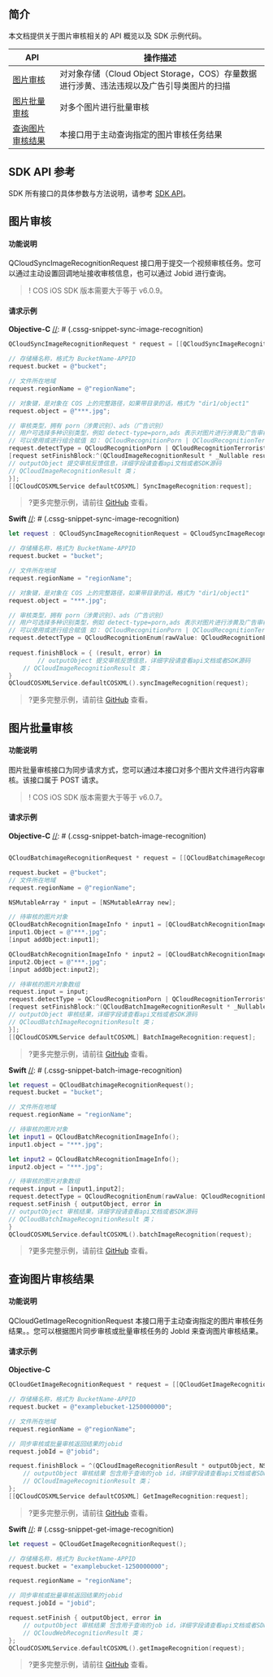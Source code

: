 ## 简介

本文档提供关于图片审核相关的 API 概览以及 SDK 示例代码。 

| API                                                                   | 操作描述                                                                                  |
| --------------------------------------------------------------------- | ----------------------------------------------------------------------------------------- |
| [图片审核](https://cloud.tencent.com/document/product/460/37318)         | 对对象存储（Cloud Object Storage，COS）存量数据进行涉黄、违法违规以及广告引导类图片的扫描 |
| [图片批量审核](https://cloud.tencent.com/document/product/460/63594)     | 对多个图片进行批量审核                                                                    |
| [查询图片审核结果](https://cloud.tencent.com/document/product/460/68905) | 本接口用于主动查询指定的图片审核任务结果                                                  |

## SDK API 参考

SDK 所有接口的具体参数与方法说明，请参考 [SDK API](https://cos-ios-sdk-doc-1253960454.file.myqcloud.com/)。

## 图片审核

#### 功能说明

QCloudSyncImageRecognitionRequest 接口用于提交一个视频审核任务。您可以通过主动设置回调地址接收审核信息，也可以通过 Jobid 进行查询。

> ! COS iOS SDK 版本需要大于等于 v6.0.9。

#### 请求示例

**Objective-C**
[//]: # (.cssg-snippet-sync-image-recognition)
```objective-c
QCloudSyncImageRecognitionRequest * request = [[QCloudSyncImageRecognitionRequest alloc]init];

// 存储桶名称，格式为 BucketName-APPID
request.bucket = @"bucket";

// 文件所在地域
request.regionName = @"regionName";

// 对象键，是对象在 COS 上的完整路径，如果带目录的话，格式为 "dir1/object1"
request.object = @"***.jpg";

// 审核类型，拥有 porn（涉黄识别）、ads（广告识别）
// 用户可选择多种识别类型，例如 detect-type=porn,ads 表示对图片进行涉黄及广告审核
// 可以使用或进行组合赋值 如： QCloudRecognitionPorn | QCloudRecognitionTerrorist
request.detectType = QCloudRecognitionPorn | QCloudRecognitionTerrorist | QCloudRecognitionPolitics | QCloudRecognitionAds;
[request setFinishBlock:^(QCloudImageRecognitionResult * _Nullable result, NSError * _Nullable error) {
// outputObject 提交审核反馈信息，详细字段请查看api文档或者SDK源码
// QCloudImageRecognitionResult 类；
}];
[[QCloudCOSXMLService defaultCOSXML] SyncImageRecognition:request];

```

> ?更多完整示例，请前往 [GitHub](https://github.com/tencentyun/cos-snippets/tree/master/iOS/Objc/Examples/cases/PictureOperation.m) 查看。

**Swift**
[//]: # (.cssg-snippet-sync-image-recognition)
```swift
let request : QCloudSyncImageRecognitionRequest = QCloudSyncImageRecognitionRequest();

// 存储桶名称，格式为 BucketName-APPID
request.bucket = "bucket";

// 文件所在地域
request.regionName = "regionName";

// 对象键，是对象在 COS 上的完整路径，如果带目录的话，格式为 "dir1/object1"
request.object = "***.jpg";

// 审核类型，拥有 porn（涉黄识别）、ads（广告识别）
// 用户可选择多种识别类型，例如 detect-type=porn,ads 表示对图片进行涉黄及广告审核
// 可以使用或进行组合赋值 如： QCloudRecognitionPorn | QCloudRecognitionTerrorist
request.detectType = QCloudRecognitionEnum(rawValue: QCloudRecognitionEnum.porn.rawValue | QCloudRecognitionEnum.ads.rawValue)!
    
request.finishBlock = { (result, error) in
        // outputObject 提交审核反馈信息，详细字段请查看api文档或者SDK源码
    // QCloudImageRecognitionResult 类；
}
QCloudCOSXMLService.defaultCOSXML().syncImageRecognition(request);
```

> ?更多完整示例，请前往 [GitHub](https://github.com/tencentyun/cos-snippets/tree/master/iOS/Swift/Examples/cases/PictureOperation.swift) 查看。

## 图片批量审核

#### 功能说明

图片批量审核接口为同步请求方式，您可以通过本接口对多个图片文件进行内容审核。该接口属于 POST 请求。

> ! COS iOS SDK 版本需要大于等于 v6.0.7。

#### 请求示例

**Objective-C**
[//]: # (.cssg-snippet-batch-image-recognition)
```objective-c

QCloudBatchimageRecognitionRequest * request = [[QCloudBatchimageRecognitionRequest alloc]init];

request.bucket = @"bucket";
// 文件所在地域
request.regionName = @"regionName";

NSMutableArray * input = [NSMutableArray new];

// 待审核的图片对象
QCloudBatchRecognitionImageInfo * input1 = [QCloudBatchRecognitionImageInfo new];
input1.Object = @"***.jpg";
[input addObject:input1];

QCloudBatchRecognitionImageInfo * input2 = [QCloudBatchRecognitionImageInfo new];
input2.Object = @"***.jpg";
[input addObject:input2];

// 待审核的图片对象数组
request.input = input;
request.detectType = QCloudRecognitionPorn | QCloudRecognitionTerrorist | QCloudRecognitionPolitics | QCloudRecognitionAds;
[request setFinishBlock:^(QCloudBatchImageRecognitionResult * _Nullable result, NSError * _Nullable error) {
// outputObject 审核结果，详细字段请查看api文档或者SDK源码
// QCloudBatchImageRecognitionResult 类；
}];
[[QCloudCOSXMLService defaultCOSXML] BatchImageRecognition:request];

```

> ?更多完整示例，请前往 [GitHub](https://github.com/tencentyun/cos-snippets/tree/master/iOS/Objc/Examples/cases/PictureOperation.m) 查看。

**Swift**
[//]: # (.cssg-snippet-batch-image-recognition)
```swift
let request = QCloudBatchimageRecognitionRequest();
request.bucket = "bucket";

// 文件所在地域
request.regionName = "regionName";

// 待审核的图片对象
let input1 = QCloudBatchRecognitionImageInfo();
input1.object = "***.jpg";

let input2 = QCloudBatchRecognitionImageInfo();
input2.object = "***.jpg";

// 待审核的图片对象数组
request.input = [input1,input2];
request.detectType = QCloudRecognitionEnum(rawValue: QCloudRecognitionEnum.porn.rawValue | QCloudRecognitionEnum.ads.rawValue)!
request.setFinish { outputObject, error in
// outputObject 审核结果，详细字段请查看api文档或者SDK源码
// QCloudBatchImageRecognitionResult 类；
}
QCloudCOSXMLService.defaultCOSXML().batchImageRecognition(request);
```

> ?更多完整示例，请前往 [GitHub](https://github.com/tencentyun/cos-snippets/tree/master/iOS/Swift/Examples/cases/PictureOperation.swift) 查看。

## 查询图片审核结果

#### 功能说明

QCloudGetImageRecognitionRequest 本接口用于主动查询指定的图片审核任务结果。。您可以根据图片同步审核或批量审核任务的 JobId 来查询图片审核结果。

#### 请求示例

**Objective-C**

[//]: # (.cssg-snippet-get-image-recognition)
```objective-c
QCloudGetImageRecognitionRequest * request = [[QCloudGetImageRecognitionRequest alloc]init];

// 存储桶名称，格式为 BucketName-APPID
request.bucket = @"examplebucket-1250000000";

// 文件所在地域
request.regionName = @"regionName";

// 同步审核或批量审核返回结果的jobid
request.jobId = @"jobid";

request.finishBlock = ^(QCloudImageRecognitionResult * outputObject, NSError *error) {
    // outputObject 审核结果 包含用于查询的job id，详细字段请查看api文档或者SDK源码
    // QCloudImageRecognitionResult 类；
};
[[QCloudCOSXMLService defaultCOSXML] GetImageRecognition:request];
```

> ?更多完整示例，请前往 [GitHub](https://github.com/tencentyun/cos-snippets/tree/master/iOS/Objc/Examples/cases/PictureOperation.m) 查看。

**Swift**
[//]: # (.cssg-snippet-get-image-recognition)
```swift
let request = QCloudGetImageRecognitionRequest();

// 存储桶名称，格式为 BucketName-APPID
request.bucket = "examplebucket-1250000000";

request.regionName = "regionName";

// 同步审核或批量审核返回结果的jobid
request.jobId = "jobid";

request.setFinish { outputObject, error in
    // outputObject 审核结果 包含用于查询的job id，详细字段请查看api文档或者SDK源码
    // QCloudWebRecognitionResult 类；
};
QCloudCOSXMLService.defaultCOSXML().getImageRecognition(request);
```

> ?更多完整示例，请前往 [GitHub](https://github.com/tencentyun/cos-snippets/tree/master/iOS/Swift/Examples/cases/PictureOperation.swift) 查看。
